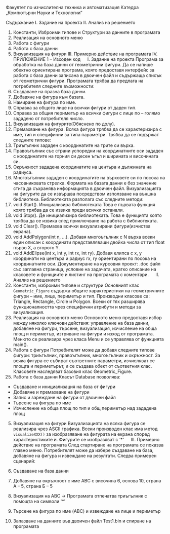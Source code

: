 Факултет по изчислителна техника и автоматизация
Катедра „Компютърни Науки и Технологии“

Съдържание
I. Задание на проекта
II. Анализ на решението
1. Константи, Изброими типове и Структури за данните в програмата
2. Реализация на основното меню
3. Работа с фигури
4. Работа с база данни
5. Визуализация на фигури
III. Примерно действие на програмата
IV. ПРИЛОЖЕНИЕ 1 – Изходен код
 
I. Задание на проекта
Програма за обработка на база данни от геометрични фигури. 
Да се напише обектно ориентирана програма, която предоставя интерфейс за 
работа с база данни записана в двоичен файл и съдържаща списък от геометрични фигури. 
Програмата трябва да предлага на потребителя следните възможности: 
1. Създаване на празна база данни. 
2. Добавяне на фигура към базата. 
3. Намиране на фигура по име. 
4. Справка за общото лице на всички фигури от даден тип. 
5. Справка за общия периметър на всички фигури с лице по – голямо зададено от потребителя число. 
6. Визуализация на фигурите(Обяснено по долу). 
7. Премахване на фигура. 
Всяка фигура трябва да се характеризира с име, тип и специфични за типа параметри. Трябва да се подържат следните типове: 
1. Триъгълник зададен с координатите на трите си върха. 
2. Правоъгълник със страни успоредни на координатните оси зададен с координатите на горния си десен ъгъл и ширината и височината си. 
3. Окръжност зададена координатите на центъра и дължината на радиуса. 
4. Многоъгълник зададен с координатите на върховете си по посока на часовниковата стрелка. 
Формата на базата данни е без значение стига да съхранява информацията в двоичен файл. 
Визуализацията на фигурите да се извършва посредством използване на външна библиотека. 
Библиотеката разполага със следните методи: 
1. void Start(). Инициализира библиотеката Това е първата функция която трябва да се извика преди всички останали. 
2. void Stop(). Де инициализира библиотеката. Това е функцията която трябва да се извика след приключване на работа с библиотеката. 
3. void Clear(). Премахва всички визуализирани фигури(изчиства екрана). 
4. void AddPolygon(int n, …). Добавя многоъгълник с N върха всеки един описан с координати представляващи двойка числа от тип float първо X, а второто Y. 
5. void AddElipse(int x, int y, int rx, int ry). Добавя елипса с x, y координати на центъра и радиус rx, ry ориентирани по посока на координатните оси. 
Документиране на курсовия проект: .doc файл със заглавна страница, условие на задачата, кратко описание на класовете и функциите и листинг на програмата с коментари.  
II. Анализ на решението
1. Константи, изброими типове и структури
Основният клас `Geometric_Figure` съдържа общите характеристики на геометричните фигури – име, лице, периметър и тип.
Производни класове са: Triangle, Rectangle, Circle и Polygon. Всеки от тях разширява функционалността чрез специфични атрибути и методи за визуализация.
2. Реализация на основното меню
Основното меню предоставя избор между няколко ключови действия: управление на база данни, добавяне на фигури, търсене, визуализация, изчисление на обща площ и периметър, изтриване на фигури и изход от програмата.
Менюто се реализира чрез класа Menu и се управлява от функцията main().
3. Работа с фигури
Потребителят може да добавя следните типове фигури: триъгълник, правоъгълник, многоъгълник и окръжност. За всяка фигура се събират съответните параметри, изчисляват се площта и периметърът, и се създава обект от съответния клас.
Класовете наследяват базовия клас Geometric_Figure.
4. Работа с база данни
Класът Database позволява:
- Създаване и инициализация на база от фигури
- Добавяне и премахване на фигури
- Запис и зареждане на фигури от двоичен файл
- Търсене на фигура по име
- Изчисление на обща площ по тип и общ периметър над зададена площ
5. Визуализация на фигури
Визуализацията на всяка фигура се реализира чрез ASCII графика. Всеки производен клас има метод `visualizeXXX()` за изобразяване на фигурата на екрана според характеристиките ѝ. Фигурите се изобразяват с ‘*’
 
III. Примерно действие на програмата
След стартиране на програмата се показва главно меню. Потребителят може да избере създаване на база, добавяне на фигура и извеждане на резултати. Следва примерен сценарий:
1.	Създаване на база данни

2.	Добавяне на окръжност с име ABC с височина 6, основа 10, страна А – 5, страна Б – 5

3.	Визуализация на ABC -> Програмата отпечатва триъгълник с помощта на символи '*'

4.	Търсене на фигура по име (ABC) и извеждане на лице и периметър

5.	Запазване на данните във двоичен файл Test1.bin и спиране на програмата
